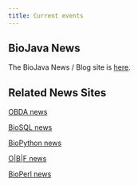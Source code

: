 ```yaml
---
title: Current events
---
```


BioJava News
------------

The BioJava News / Blog site is
[here](http://biojava.open-bio.org/news/).

Related News Sites
------------------

[OBDA news](http://obda.open-bio.org/news)

[BioSQL news](http://biosql.org/news/)

[BioPython news](http://biopython.open-bio.org/news)

[O|B|F news](http://news.open-bio.org/)

[BioPerl news](http://bioperl.org/news/)
